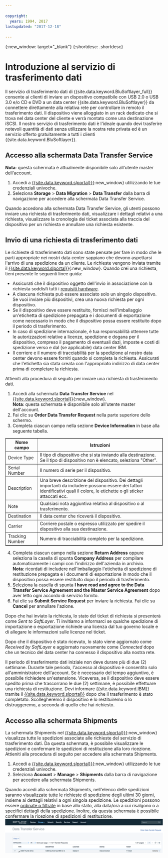 ```yaml
---

copyright:
  years: 1994, 2017
lastupdated: "2017-12-18"

---
```

{:new_window: target="_blank"}
{:shortdesc: .shortdesc}

# Introduzione al servizio di trasferimento dati

Il servizio di trasferimento dati di {{site.data.keyword.BluSoftlayer_full}} consente ai clienti di inviare un dispositivo compatibile con USB 2.0 o USB 3.0 e/o CD e DVD a un data center {{site.data.keyword.BluSoftlayer}} da connettere direttamente alla relativa rete per controllare in remoto il trasferimento dati. Il dispositivo viene alloggiato in un rack dedicato che si trova nel data center del cliente e verrà montato come una destinazione iSCSI. Il nostro servizio di trasferimento dati è l'ideale quando devi trasferire notevoli quantità di dati senza utilizzare la nostra rete privata ed è un servizio offerto gratuitamente a tutti i clienti {{site.data.keyword.BluSoftlayer}}.

## Accesso alla schermata Data Transfer Service

**Nota**: questa schermata è attualmente disponibile solo all'utente master dell'account.

1. Accedi a [{{site.data.keyword.slportal}}](https://control.softlayer.com/){:new_window} utilizzando le tue credenziali univoche.
2. Seleziona **Storage** > **Data Migration** > **Data Transfer** dalla barra di navigazione per accedere alla schermata Data Transfer Service. <br/>

Quando accedono alla schermata Data Transfer Service, gli utenti possono inviare una richiesta di trasferimento dati, visualizzare i dettagli relativi a una richiesta, visualizzare la cronologia dei ticket associata alla traccia del dispositivo per un richiesta e annullare una richiesta esistente.

## Invio di una richiesta di trasferimento dati

Le richieste di trasferimento dati sono state pensate per fare in modo che le parti appropriate nei nostri data center sappiano che devono aspettarsi l'arrivo di una spedizione da un cliente. Le richieste vengono inviata tramite il [{{site.data.keyword.slportal}}](https://control.softlayer.com/){:new_window}. Quando crei una richiesta, tieni presente le seguenti linee guida:

- Assicurati che il dispositivo oggetto dell'invio in associazione con la richiesta soddisfi tutti i [requisiti hardware](/docs/infrastructure/DataTransferService/data-transfer-service-faq.html).
- A ciascuna richiesta può essere associato solo un singolo dispositivo. Se vuoi inviare più dispositivi, crea una nuova richiesta per ogni dispositivo.
- Se il dispositivo deve essere restituito, fornisci nell'imballaggio un'etichetta di spedizione prepagata e i documenti di esportazione come necessario in modo che il dispositivo possa essere restituito dopo il periodo di trasferimento.
- In caso di spedizione internazionale, è tua responsabilità ottenere tutte le autorizzazioni relative a licenze, spedizione e dogana per il dispositivo, compreso il pagamento di eventuali dazi, imposte e costi di spedizione verso e dal (se applicabile) data center IBM.
- Il corriere e il numero di tracciabilità per la spedizione al nostro data center devono essere forniti quando si completa la richiesta. Assicurati che l'etichetta sia stata creata con l'appropriato indirizzo di data center prima di completare la richiesta.

Attieniti alla procedura di seguito per inviare una richiesta di trasferimento dati.

1. Accedi alla schermata **Data Transfer Service** nel [{{site.data.keyword.slportal}}](https://control.softlayer.com/){:new_window}. <br/> **Nota**: questa schermata è disponibile solo all'utente master dell'account.
2. Fai clic su **Order Data Transfer Request** nella parte superiore dello schermo.
3. Completa ciascun campo nella sezione **Device Information** in base alla seguente tabella.
<table border="1">
<tbody>
 <tr><th>Nome campo</th><th>Istruzioni</th></tr>
 <tr><td>Device Type</td><td>Il tipo di dispositivo che si sta inviando alla destinazione. Se il tipo di dispositivo non è elencato, seleziona "Other".</td></tr>
 <tr><td>Serial Number</td><td> Il numero di serie per il dispositivo.</td></tr><tr><td>Description</td><td>Una breve descrizione del dispositivo. Dei dettagli importanti da includere possono essere dei fattori identificativi quali il colore, le etichette o gli sticker attaccati ecc.</td></tr>
 <tr><td>Note</td><td>Qualsiasi nota aggiuntiva relativa al dispositivo o al trasferimento.</td></tr><tr><td>Destination</td><td>Il data center che riceverà il dispositivo.</td></tr>
 <tr><td>Carrier</td><td>Corriere postale o espresso utilizzato per spedire il dispositivo alla sua destinazione.</td></tr>
 <tr><td>Tracking Number</td><td>Numero di tracciabilità completo per la spedizione.</td></tr>
 </tbody>
 </table>

4. Completa ciascun campo nella sezione **Return Address** oppure seleziona la casella di spunta **Company Address** per compilare automaticamente i campi con l'indirizzo dell'azienda in archivio. <br/> **Nota**: ricordati di includere nell'imballaggio l'etichetta di spedizione di restituzione prepagata e i documenti di esportazione in modo che il dispositivo possa essere restituito dopo il periodo di trasferimento.
5. Seleziona la casella di spunta **I have read and agree to the Data Transfer Service Agreement and the Master Service Agreement** dopo aver letto ogni accordo di servizio fornito.
6. Fai clic su **Submit Service Request** per inviare la richiesta. Fai clic su **Cancel** per annullare l'azione.

Dopo che hai inviato la richiesta, lo stato del ticket di richiesta si presenterà come *Sent to SoftLayer*. Ti invitiamo a informarci se qualche spedizione di importazione o esportazione richiede una licenza dal tuo governo locale e di allegare le informazioni sulle licenze nel ticket.

Dopo che il dispositivo è stato ricevuto, lo stato viene aggiornato come *Received by SoftLayer* e aggiornato nuovamente come *Connected* dopo che un tecnico del data center ha connesso il dispositivo alla nostra rete. 

Il periodo di trasferimento dati iniziale non deve durare più di due (2) settimane. Durante tale periodo, l'accesso al dispositivo è consentito solo all'amministratore dell'account. Se è necessario del tempo aggiuntivo, è possibile richiedere un'estensione. Viceversa, se il dispositivo deve essere spedito prima che trascorrano le due (2) settimane, è possibile effettuare una richiesta di restituzione. Devi informare {{site.data.keyword.IBM}} tramite il [{{site.data.keyword.slportal}}](https://control.softlayer.com/) dopo che il trasferimento è stato completato. Scollegheremo il dispositivo e lo restituiremo o lo distruggeremo, a seconda di quello che hai richiesto.


## Accesso alla schermata Shipments

La schermata Shipments nel [{{site.data.keyword.slportal}}](https://control.softlayer.com/){:new_window} visualizza tutte le spedizioni associate alle richieste del servizio di trasferimento dati. Da questa schermata, è possibile visualizzare le spedizioni e confermare le spedizioni di restituzione alla loro ricezione. Attieniti alla procedura di seguito per accedere alla schermata Shipments.

1. Accedi a [{{site.data.keyword.slportal}}](https://control.softlayer.com/){:new_window} utilizzando le tue credenziali univoche.
2. Seleziona **Account** > **Manage** > **Shipments** dalla barra di navigazione per accedere alla schermata Shipments.

Quando accedi alla schermata Shipments, nell'elenco delle spedizioni saranno visualizzate tutte le richieste di spedizione degli ultimi 30 giorni, insieme ai dettagli relativi a ogni singola spedizione. Le spedizioni possono essere [ordinate o filtrate](sort-or-filter-shipments-list.html) in base allo stato, alla data/ora a cui risalgono o a specifici dettagli della spedizione. Inoltre, da questa schermata è possibile confermare la ricezione di spedizioni di restituzione.
![Schermata Shipments](/images/DTSShipmentScreen1.png)
